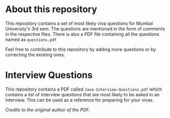 # About this repository

This repository contains a set of most likely viva questions for Mumbai University's 3rd sem.
The questions are mentioned in the form of comments in the respective files. There is also a PDF file containing all the questions named as `questions.pdf`

Feel free to contribute to this repository by adding more questions or by correcting the existing ones.

# Interview Questions

This repository contains a PDF called `Java-Interview-Questions.pdf` which contains a list of interview questions that are most likely to be asked in an interview. This can be used as a reference for preparing for your vivas.

_Credits to the original author of the PDF._
